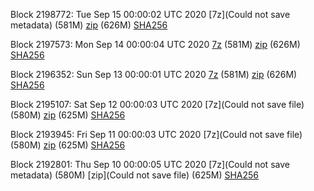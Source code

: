 Block 2198772: Tue Sep 15 00:00:02 UTC 2020 [7z](Could not save metadata) (581M) [zip]() (626M) [SHA256]()

Block 2197573: Mon Sep 14 00:00:04 UTC 2020 [7z]() (581M) [zip]() (626M) [SHA256]()

Block 2196352: Sun Sep 13 00:00:01 UTC 2020 [7z]() (581M) [zip](https://transfer.sh/RNS9c/bootstrap.dat.20200913.zip) (626M) [SHA256](https://transfer.sh/n2W4g/sha256.txt)

Block 2195107: Sat Sep 12 00:00:03 UTC 2020 [7z](Could not save file) (580M) [zip]() (625M) [SHA256]()

Block 2193945: Fri Sep 11 00:00:03 UTC 2020 [7z](Could not save file) (580M) [zip]() (625M) [SHA256](https://transfer.sh/xUokX/sha256.txt)

Block 2192801: Thu Sep 10 00:00:05 UTC 2020 [7z](Could not save metadata) (580M) [zip](Could not save file) (625M) [SHA256](https://transfer.sh/IqnIS/sha256.txt)
